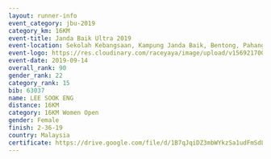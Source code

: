```yaml
---
layout: runner-info 
event_category: jbu-2019 
category_km: 16KM 
event-title: Janda Baik Ultra 2019 
event-location: Sekolah Kebangsaan, Kampung Janda Baik, Bentong, Pahang, Malaysia 
event-logo: https://res.cloudinary.com/raceyaya/image/upload/v1569217009/logo/janda-baik_vch1pc.jpg 
event-date: 2019-09-14
overall_rank: 90
gender_rank: 22
category_rank: 15
bib: 63037
name: LEE SOOK ENG
distance: 16KM
category: 16KM Women Open
gender: Female
finish: 2-36-19
country: Malaysia
certificate: https://drive.google.com/file/d/1B7qJqiDZ3mbWYkzSa1udFmSdL1Nn8B2j/view?usp=sharing
---
```

